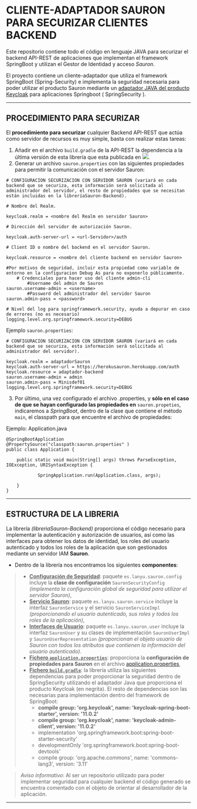 # **CLIENTE-ADAPTADOR SAURON PARA SECURIZAR CLIENTES BACKEND**

Este repositorio contiene todo el código en lenguaje JAVA para securizar el backend API-REST de aplicaciones que implementan el framework SpringBoot y utilizan el Gestor de Identidad y acceso *Sauron*.

El proyecto contiene un cliente-adaptador que utiliza el framework SpringBoot (Spring-Security) e implementa la seguridad necesaria para poder utilizar el producto Sauron mediante un [adaptador JAVA del producto Keycloak](https://wjw465150.gitbooks.io/keycloak-documentation/content/securing_apps/topics/oidc/java/java-adapters.html) para aplicaciones Springboot ( SpringSecurity ).

---

## PROCEDIMIENTO PARA SECURIZAR

El **procedimiento para securizar** cualquier Backend API-REST que actúa como servidor de recursos es muy simple, basta con realizar estas tareas:

1. Añadir en el archivo `build.gradle` de la API-REST la dependencia a la última versión de esta librería que esta publicada en [![](https://jitpack.io/v/PRACTICA-DIM/libreriaSauron-Backend.svg)](https://jitpack.io/#PRACTICA-DIM/libreriaSauron-Backend).
2. Generar un archivo `sauron.properties` con las siguientes propiedades para permitir la comunicación con el servidor Sauron:
    
```
# CONFIGURACION SECURIZACION CON SERVIDOR SAURON (variará en cada backend que se securiza, esta información será solicitada al administrador del servidor, el resto de propiedades que se necesitan están incluidas en la libreríaSauron-Backend).

# Nombre del Realm.

keycloak.realm = <nombre del Realm en servidor Sauron>

# Dirección del servidor de autorización Sauron.

keycloak.auth-server-url = <url-Servidor>/auth

# Client ID o nombre del backend en el servidor Sauron.

keycloak.resource = <nombre del cliente backend en servidor Sauron>

#Por motivos de seguridad, incluir esta propiedad como variable de entorno en la configuracion Debug As para no exponerlo públicamente.
	# Credenciales para hacer uso del cliente admin-cli
		#Username del admin de Sauron
sauron.username-admin = <username>
		#Password del administrador del servidor Sauron
sauron.admin-pass = <password>

# Nivel del log para springframework.security, ayuda a depurar en caso de errores (no es necesario) 
logging.level.org.springframework.security=DEBUG

```
Ejemplo `sauron.properties`:

```
# CONFIGURACION SECURIZACION CON SERVIDOR SAURON (variará en cada backend que se securiza, esta información será solicitada al administrador del servidor).

keycloak.realm = adaptadorSauron
keycloak.auth-server-url = https://herokusauron.herokuapp.com/auth
keycloak.resource = adaptador-backend
sauron.username-admin = admin
sauron.admin-pass = Minisdef01
logging.level.org.springframework.security=DEBUG

```

3. Por último, una vez configurado el archivo .properties, y **sólo en el caso de que se hayan configurado las propiedades en** `sauron.propeties`, indicaremos a *SpringBoot*, dentro de la clase que contiene el método `main`, el classpath para que encuentre el archivo de propiedades:

Ejemplo: Application.java

```
@SpringBootApplication
@PropertySource("classpath:sauron.properties" )
public class Application {

	public static void main(String[] args) throws ParseException, IOException, URISyntaxException {

			SpringApplication.run(Application.class, args);

	}
}

```
---

## ESTRUCTURA DE LA LIBRERIA

La librería *(libreriaSauron-Backend)* proporciona el código necesario para implementar la autenticación y autorización de usuarios, así como las interfaces para obtener los datos de identidad, los roles del usuario autenticado y todos los roles de la aplicación que son gestionados mediante un servidor IAM  **Sauron**.
- Dentro de la librería nos encontramos los siguientes **componentes**:
>- <u>**Configuración de Seguridad**</u>: paquete ``es.lanyu.sauron.config`` incluye la **clase de configuración** ``SauronSecurityConfig`` *(implementa la configuración global de seguridad para utilizar el servidor Sauron)*,
>- <u>**Servicio Sauron**</u>: paquete ``es.lanyu.sauron.service`` incluye la interfaz ``SauronService`` y el servicio ``SauronServiceImpl`` *(proporcionando el usuario autenticado, sus roles y todos los roles de la aplicación)*,
>- <u>**Interfaces de Usuario**</u>: paquete ``es.lanyu.sauron.user`` incluye la interfaz ``SauronUser`` y su clases de implementación ``SauronUserImpl`` y ``SauronUserRepresentation`` *(proporcionan el objeto usuario de Sauron con todos los atributos que contienen la información del usuario autenticado)*.
>- <u>**Fichero ``application.properties``**</u>: proporciona la **configuración de propiedades para Sauron** en el archivo [application.properties](./src/main/resources/application.properties),
>- <u>**Fichero ``build.gradle``**</u>: la librería utiliza las siguientes dependencias para poder proporcionar la seguridad dentro de SpringSecurity utilizando el adaptador Java que proporciona el producto Keycloak (en negrita). El resto de dependencias son las necesarias para implementación dentro del framework de SpringBoot:
>     - **compile group: 'org.keycloak', name: 'keycloak-spring-boot-starter', version: '11.0.2'**
>     - **compile group: 'org.keycloak', name: 'keycloak-admin-client', version: '11.0.2'**
>     - implementation 'org.springframework.boot:spring-boot-starter-security'
>     - developmentOnly 'org.springframework.boot:spring-boot-devtools'
>     - compile group: 'org.apache.commons', name: 'commons-lang3', version: '3.11'



> *Aviso informativo*: Al ser un repositorio utilizado para poder implementar seguridad para cualquier backend el código generado se encuentra comentado con el objeto de orientar al desarrollador de la aplicación.

---

